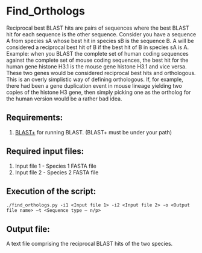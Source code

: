 # Find_Orthologs
Reciprocal best BLAST hits are pairs of sequences where the best BLAST hit for each sequence is the other sequence.
Consider you have a sequence A from species sA whose best hit in species sB is the sequence B. A will be considered a reciprocal best hit of B if the best hit of B in species sA is A.
Example: when you BLAST the complete set of human coding sequences against the complete set of mouse coding sequences, the best hit for the human gene histone H3.1 is the mouse gene histone H3.1 and vice versa. These two genes would be considered reciprocal best hits and orthologous. This is an overly simplistic way of defining orthologous. If, for example, there had been a gene duplication event in mouse lineage yielding two copies of the histone H3 gene, then simply picking one as the ortholog for the human version would be a rather bad idea.

## Requirements:
1. [BLAST+](ftp://ftp.ncbi.nlm.nih.gov/blast/executables/blast+/LATEST) for running BLAST. (BLAST+ must be under your path)


## Required input files:
1. Input file 1 - Species 1 FASTA file
2. Input file 2 - Species 2 FASTA file

## Execution of the script:
`./find_orthologs.py -i1 <Input file 1> -i2 <Input file 2> -o <Output file name> –t <Sequence type – n/p>`

## Output file:
A text file comprising the reciprocal BLAST hits of the two species. 
